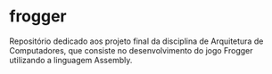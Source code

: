 # frogger
Repositório dedicado aos projeto final da disciplina de Arquitetura de Computadores, que consiste no desenvolvimento do jogo Frogger utilizando a linguagem Assembly.
